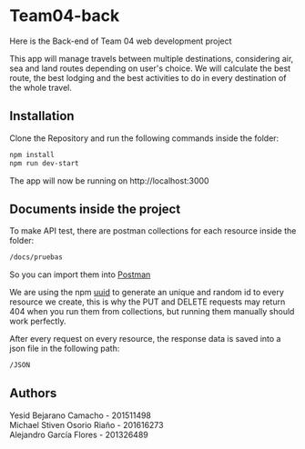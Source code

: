 # Team04-back
Here is the Back-end of Team 04 web development project <br/>

This app will manage travels between multiple destinations, considering air, sea and land routes depending on user's choice. We will calculate the best route, the best lodging and the best activities to do in every destination of the whole travel.

## Installation

Clone the Repository and run the following commands inside the folder:

```bash
npm install
npm run dev-start
```
The app will now be running on http://localhost:3000

## Documents inside the project

To make API test, there are postman collections for each resource inside the folder:

```bash
/docs/pruebas
```
So you can import them into [Postman](https://www.getpostman.com/)

We are using the npm [uuid](https://www.npmjs.com/package/uuid) to generate an unique and random id to every resource we create,
this is why the PUT and DELETE requests may return 404 when you run them from collections, but running them manually should work perfectly.

After every request on every resource, the response data is saved into a json file in the following path:

```bash
/JSON
```

## Authors
Yesid Bejarano Camacho - 201511498 <br/>
Michael Stiven Osorio Riaño - 201616273 <br/>
Alejandro García Flores - 201326489
